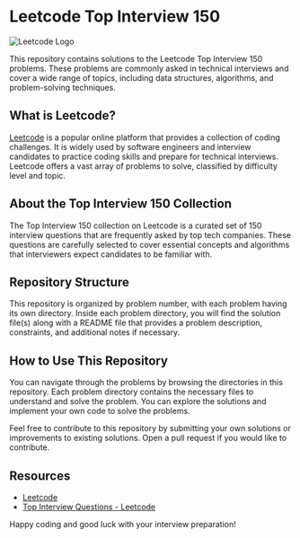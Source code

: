 # Leetcode Top Interview 150

![Leetcode Logo](https://leetcode.com/static/images/LeetCode_logo.png)

This repository contains solutions to the Leetcode Top Interview 150 problems. These problems are commonly asked in technical interviews and cover a wide range of topics, including data structures, algorithms, and problem-solving techniques.

## What is Leetcode?

[Leetcode](https://leetcode.com/) is a popular online platform that provides a collection of coding challenges. It is widely used by software engineers and interview candidates to practice coding skills and prepare for technical interviews. Leetcode offers a vast array of problems to solve, classified by difficulty level and topic.

## About the Top Interview 150 Collection

The Top Interview 150 collection on Leetcode is a curated set of 150 interview questions that are frequently asked by top tech companies. These questions are carefully selected to cover essential concepts and algorithms that interviewers expect candidates to be familiar with.

## Repository Structure

This repository is organized by problem number, with each problem having its own directory. Inside each problem directory, you will find the solution file(s) along with a README file that provides a problem description, constraints, and additional notes if necessary.

## How to Use This Repository

You can navigate through the problems by browsing the directories in this repository. Each problem directory contains the necessary files to understand and solve the problem. You can explore the solutions and implement your own code to solve the problems.

Feel free to contribute to this repository by submitting your own solutions or improvements to existing solutions. Open a pull request if you would like to contribute.

## Resources

- [Leetcode](https://leetcode.com/)
- [Top Interview Questions - Leetcode](https://leetcode.com/studyplan/top-interview-150/)

Happy coding and good luck with your interview preparation!